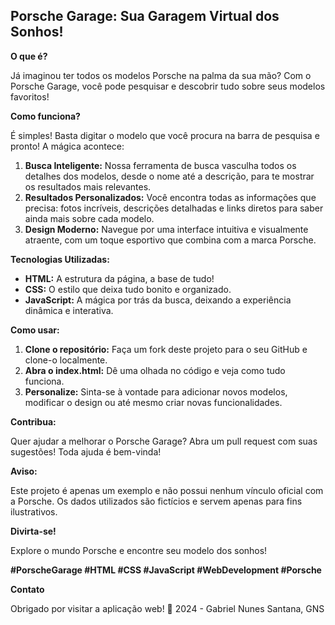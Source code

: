 ##  Porsche Garage: Sua Garagem Virtual dos Sonhos! 

**O que é?**

Já imaginou ter todos os modelos Porsche na palma da sua mão? Com o Porsche Garage, você pode pesquisar e descobrir tudo sobre seus modelos favoritos! 

**Como funciona?**

É simples! Basta digitar o modelo que você procura na barra de pesquisa e pronto! A mágica acontece:

1. **Busca Inteligente:** Nossa ferramenta de busca vasculha todos os detalhes dos modelos, desde o nome até a descrição, para te mostrar os resultados mais relevantes.
2. **Resultados Personalizados:** Você encontra todas as informações que precisa: fotos incríveis, descrições detalhadas e links diretos para saber ainda mais sobre cada modelo.
3. **Design Moderno:** Navegue por uma interface intuitiva e visualmente atraente, com um toque esportivo que combina com a marca Porsche.

**Tecnologias Utilizadas:**

* **HTML:** A estrutura da página, a base de tudo!
* **CSS:** O estilo que deixa tudo bonito e organizado.
* **JavaScript:** A mágica por trás da busca, deixando a experiência dinâmica e interativa.

**Como usar:**

1. **Clone o repositório:** Faça um fork deste projeto para o seu GitHub e clone-o localmente.
2. **Abra o index.html:** Dê uma olhada no código e veja como tudo funciona.
3. **Personalize:** Sinta-se à vontade para adicionar novos modelos, modificar o design ou até mesmo criar novas funcionalidades.

**Contribua:**

Quer ajudar a melhorar o Porsche Garage? Abra um pull request com suas sugestões! Toda ajuda é bem-vinda!

**Aviso:**

Este projeto é apenas um exemplo e não possui nenhum vínculo oficial com a Porsche. Os dados utilizados são fictícios e servem apenas para fins ilustrativos.

**Divirta-se!**

Explore o mundo Porsche e encontre seu modelo dos sonhos! ️

**#PorscheGarage #HTML #CSS #JavaScript #WebDevelopment #Porsche**

**Contato**

Obrigado por visitar a aplicação web! 🚀
2024 - Gabriel Nunes Santana, GNS
